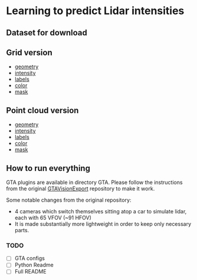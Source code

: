 # Learning  to  predict  Lidar  intensities
## Dataset for download
## Grid version
- [geometry](https://login.rci.cvut.cz/data/lidar_intensity/grid/geometry.tar.gz)
- [intensity](https://login.rci.cvut.cz/data/lidar_intensity/grid/intensity.tar.gz)
- [labels](https://login.rci.cvut.cz/data/lidar_intensity/grid/labels.tar.gz)
- [color](https://login.rci.cvut.cz/data/lidar_intensity/grid/color.tar.gz)
- [mask](https://login.rci.cvut.cz/data/lidar_intensity/grid/mask.tar.gz)


## Point cloud version
- [geometry](https://login.rci.cvut.cz/data/lidar_intensity/pcl/geometry.tar.gz)
- [intensity](https://login.rci.cvut.cz/data/lidar_intensity/pcl/intensity.tar.gz)
- [labels](https://login.rci.cvut.cz/data/lidar_intensity/pcl/labels.tar.gz)
- [color](https://login.rci.cvut.cz/data/lidar_intensity/pcl/color.tar.gz)
- [mask](https://login.rci.cvut.cz/data/lidar_intensity/pcl/mask.tar.gz)

## How to run everything

GTA plugins are available in directory GTA. Please follow the instructions from the original [GTAVisionExport](https://github.com/umautobots/GTAVisionExport) repository to make it work.

Some notable changes from the original repository:

- 4 cameras which switch themselves sitting atop a car to simulate lidar, each with 65 VFOV (~91 HFOV)
- It is made substantially more lightweight in order to keep only necessary parts.

### TODO

- [ ] GTA configs
- [ ] Python Readme
- [ ] Full README
